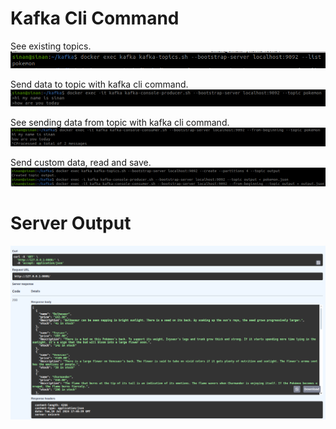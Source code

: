 # Kafka Cli Command

See existing topics.
![Alt Text](images/topic-list.png)

Send data to topic with kafka cli command.
![Alt Text](images/producer.png)

See sending data from topic with kafka cli command.
![Alt Text](images/consumer.png)

Send custom data, read and save.
![Alt Text](images/send-and-read-data.png)


# Server Output
![Alt Text](images/fastapi.png)
